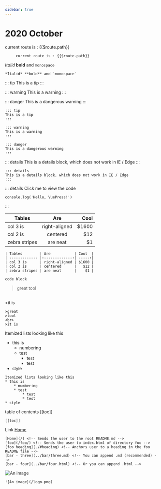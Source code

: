```yaml
---
sidebar: true
---
```

# 2020 October

   current route is : {{$route.path}}
```
     current route is : {{$route.path}}
```

*Italid* **bold** and `monospace`
```
*Italid* **bold** and `monospace`
```
::: tip
This is a tip
:::

::: warning
This is a warning
:::

::: danger
This is a dangerous warning
:::
```
::: tip
This is a tip
:::

::: warning
This is a warning
:::

::: danger
This is a dangerous warning
:::
```
::: details
This is a details block, which does not work in IE / Edge
:::

```
::: details
This is a details block, which does not work in IE / Edge
:::
```

::: details Click me to view the code

```
console.log('Hello, VuePress!')
```
:::

| Tables        | Are           | Cool  |
| ------------- |:-------------:| -----:|
| col 3 is      | right-aligned | $1600 |
| col 2 is      | centered      |   $12 |
| zebra stripes | are neat      |    $1 |
```
| Tables        | Are           | Cool  |
| ------------- |:-------------:| -----:|
| col 3 is      | right-aligned | $1600 |
| col 2 is      | centered      |   $12 |
| zebra stripes | are neat      |    $1 |
```


```
code block
```

>great
>tool
<br>
>it is

```
>great
>tool
<br>
>it is
```

Itemized lists looking like this
* this is
    * numbering
    * test
        * test
        * test
* style 

```
Itemized lists looking like this
* this is
    * numbering
    * test
        * test
        * test
* style 
```
table of contents
[[toc]]
```
[[toc]]
```

Link
[Home](/)
```
[Home](/) <!-- Sends the user to the root README.md -->
[foo](/foo/) <!-- Sends the user to index.html of directory foo -->
[foo heading](./#heading) <!-- Anchors user to a heading in the foo README file -->
[bar - three](../bar/three.md) <!-- You can append .md (recommended) -->
[bar - four](../bar/four.html) <!-- Or you can append .html -->
```
![An image](/logo.png) 
```
![An image](/logo.png) 
```

 <Disqus />


<vue-disqus/>